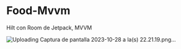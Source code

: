 # Food-Mvvm
Hilt con Room de Jetpack, MVVM

![Uploading Captura de pantalla 2023-10-28 a la(s) 22.21.19.png…]()
